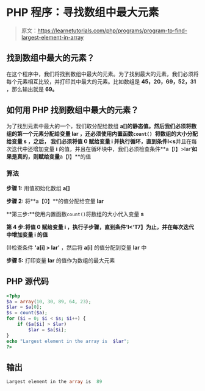 # PHP 程序：寻找数组中最大元素

> 原文：<https://learnetutorials.com/php/programs/program-to-find-largest-element-in-array>

## 找到数组中最大的元素？

在这个程序中，我们将找到数组中最大的元素。为了找到最大的元素，我们必须将每个元素相互比较，并打印其中最大的元素。比如数组是 **45，20，69，52，31** ，那么输出就是 **69。**

## 如何用 PHP 找到数组中最大的元素？

为了找到元素中最大的一个，我们取分配给数组 **a[]的静态值。**然后我们必须将数组的第一个元素分配给变量 **lar** ，还必须使用内置函数`count() `将数组的大小分配给变量 **s** ，之后， 我们必须将值 **0** 赋给变量 **i** 并执行循环，直到条件**I<s**并且在每次迭代中还增加变量 **i** 的值，并且在循环块中，我们必须检查条件**a【I】>lar‘**如果是真的，则赋给变量**a【I】**的值

### 算法

**步骤 1:** 用值初始化数组 **a[]**

**步骤 2:** 将**a【0】**的值分配给变量 **lar**

**第三步:**使用内置函数`count()`将数组的大小代入变量 **s**

**第 4 步:**将值 **0** 赋给变量 **i** ，执行子步骤，直到条件**‘I<‘T7】为止，并在每次迭代中增加变量 **i** 的值**

(I)检查条件 **'a[i] > lar'** ，然后将 **a[i]** 的值分配到变量 **lar** 中

**步骤 5:** 打印变量 **lar** 的值作为数组的最大元素

## PHP 源代码

```php
<?php
$a = array(10, 30, 89, 64, 23);
$lar = $a[0];
$s = count($a);
for ($i = 0; $i < $s; $i++) {
    if ($a[$i] > $lar)
        $lar = $a[$i];
}
echo "Largest element in the array is  $lar";
?> 

```

## 输出

```php
Largest element in the array is  89
```